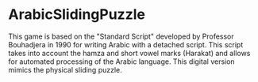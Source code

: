 # ArabicSlidingPuzzle
This game is based on the "Standard Script" developed by Professor Bouhadjera in 1990 for writing Arabic with a detached script. This script takes into account the hamza and short vowel marks (Harakat) and allows for automated processing of the Arabic language. This digital version mimics the physical sliding puzzle. 
